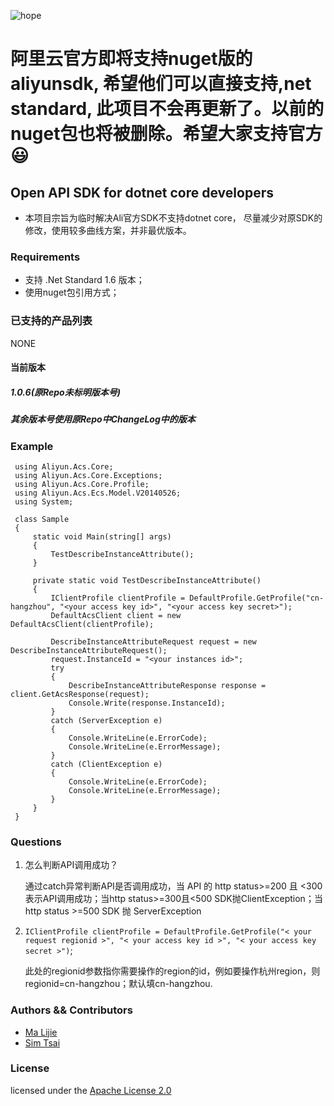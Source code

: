 ![hope](https://github.com/simhgd/aliyun-openapi-net-sdk/hope.png)

# 阿里云官方即将支持nuget版的aliyunsdk, 希望他们可以直接支持,net standard, 此项目不会再更新了。以前的nuget包也将被删除。希望大家支持官方 :smiley:

## Open API SDK for dotnet core developers
- 本项目宗旨为临时解决Ali官方SDK不支持dotnet core， 尽量减少对原SDK的修改，使用较多曲线方案，并非最优版本。

### Requirements

- 支持 .Net Standard 1.6 版本；
- 使用nuget包引用方式；

### 已支持的产品列表
NONE

#### 当前版本
##### 1.0.6(原Repo未标明版本号)
##### 其余版本号使用原Repo中ChangeLog中的版本

### Example
   ```CSharp
    using Aliyun.Acs.Core;
    using Aliyun.Acs.Core.Exceptions;
    using Aliyun.Acs.Core.Profile;
    using Aliyun.Acs.Ecs.Model.V20140526;
    using System;
     
    class Sample
    {
        static void Main(string[] args)
        {
            TestDescribeInstanceAttribute();
        }
        
        private static void TestDescribeInstanceAttribute()
        {
            IClientProfile clientProfile = DefaultProfile.GetProfile("cn-hangzhou", "<your access key id>", "<your access key secret>");
            DefaultAcsClient client = new DefaultAcsClient(clientProfile);
            
            DescribeInstanceAttributeRequest request = new DescribeInstanceAttributeRequest();
            request.InstanceId = "<your instances id>";
            try
            {
                DescribeInstanceAttributeResponse response = client.GetAcsResponse(request);
                Console.Write(response.InstanceId);
            }
            catch (ServerException e)
            {
                Console.WriteLine(e.ErrorCode);
                Console.WriteLine(e.ErrorMessage);
            }
            catch (ClientException e)
            {
                Console.WriteLine(e.ErrorCode);
                Console.WriteLine(e.ErrorMessage);
            }
        }
    }
   ```

### Questions

1. 怎么判断API调用成功？

	通过catch异常判断API是否调用成功，当 API 的 http status>=200 且 <300 表示API调用成功；当http status>=300且<500 SDK抛ClientException；当http status >=500 SDK 抛 ServerException

2. `IClientProfile clientProfile = DefaultProfile.GetProfile("< your request regionid >", "< your access key id >", "< your access key secret >")`;

	此处的regionid参数指你需要操作的region的id，例如要操作杭州region，则regionid=cn-hangzhou；默认填cn-hangzhou.



### Authors && Contributors

- [Ma Lijie](https://github.com/malijiefoxmail)
- [Sim Tsai](https://github.com/simhgd)

### License

licensed under the [Apache License 2.0](https://www.apache.org/licenses/LICENSE-2.0.html)

